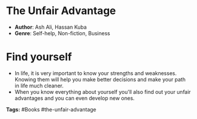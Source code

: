 # The Unfair Advantage
- **Author**: Ash Ali, Hassan Kuba
- **Genre**: Self-help, Non-fiction, Business

# Find yourself
- In life, it is very important to know your strengths and weaknesses. Knowing them will help you make better decisions and make your path in life much cleaner.
- When you know everything about yourself you'll also find out your unfair advantages and you can even develop new ones.

**Tags:** #Books  #the-unfair-advantage